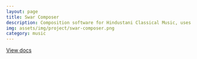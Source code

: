 ```yaml
---
layout: page
title: Swar Composer
description: Composition software for Hindustani Classical Music, uses Swarlipi notation, MIDI for playback/input, Tabla accompaniment, Raag Database and detection of Raags using N-grams. <br> <code>VB.NET</code> <code>MIDI</code>
img: assets/img/project/swar-composer.png
category: music
---
```


<a href="static/swar-composer.pptx">View docs</a>